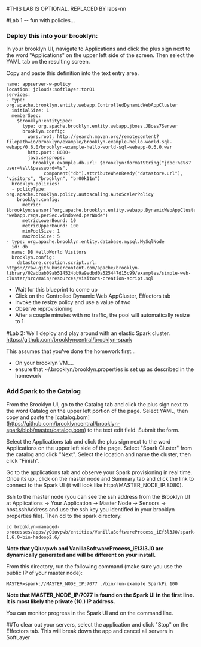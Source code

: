 #THIS LAB IS OPTIONAL. REPLACED BY labs-nn

#Lab 1 --  fun with policies... 
### Deploy this into your brooklyn:
In your brooklyn UI, navigate to Applications and click the plus sign next to the word "Applications" on the upper left side of the screen. Then select the YAML tab on the resulting screen.

Copy and paste this definition into the text entry area.

```
name: appserver-w-policy
location: jclouds:softlayer:tor01
services:
- type: org.apache.brooklyn.entity.webapp.ControlledDynamicWebAppCluster
  initialSize: 1
  memberSpec:
    $brooklyn:entitySpec:
      type: org.apache.brooklyn.entity.webapp.jboss.JBoss7Server
      brooklyn.config:
        wars.root: http://search.maven.org/remotecontent?filepath=io/brooklyn/example/brooklyn-example-hello-world-sql-webapp/0.6.0/brooklyn-example-hello-world-sql-webapp-0.6.0.war
        http.port: 8080+
        java.sysprops: 
          brooklyn.example.db.url: $brooklyn:formatString("jdbc:%s%s?user=%s\\&password=%s",
              component("db").attributeWhenReady("datastore.url"), "visitors", "brooklyn", "br00k11n")
  brooklyn.policies:
  - policyType: org.apache.brooklyn.policy.autoscaling.AutoScalerPolicy
    brooklyn.config:
      metric: $brooklyn:sensor("org.apache.brooklyn.entity.webapp.DynamicWebAppCluster", "webapp.reqs.perSec.windowed.perNode")
      metricLowerBound: 10
      metricUpperBound: 100
      minPoolSize: 1
      maxPoolSize: 5
- type: org.apache.brooklyn.entity.database.mysql.MySqlNode
  id: db
  name: DB HelloWorld Visitors
  brooklyn.config:
    datastore.creation.script.url: https://raw.githubusercontent.com/apache/brooklyn-library/02abbab09ab514524bb9a9edbd0a525447d15c99/examples/simple-web-cluster/src/main/resources/visitors-creation-script.sql
```

* Wait for this blueprint to come up  
* Click on the Controlled Dynamic Web AppCluster, Effectors tab  
* Invoke the resize policy and use a value of two  
* Observe reprovisioning
* After a couple minutes with no traffic, the pool will automatically resize to 1



#Lab 2:
We'll deploy and play around with an elastic Spark cluster.
https://github.com/brooklyncentral/brooklyn-spark

This assumes that you've done the homework first...

* On your brooklyn VM....  
* ensure that ~/.brooklyn/brooklyn.properties is set up as described in the homework


### Add Spark to the Catalog

From the Brooklyn UI, go to the Catalog tab and click the plus sign next to the word Catalog on the upper left portion of the page. Select YAML, then copy and paste the [catalog.bom] (https://github.com/brooklyncentral/brooklyn-spark/blob/master/catalog.bom) to the text edit field. Submit the form.

Select the Applications tab and click the plus sign next to the word Applications on the upper left side of the page. Select "Spark Cluster" from the catalog and click "Next". Select the location and name the cluster, then click "Finish".

Go to the applications tab and observe your Spark provisioning in real time.
Once its up , click on the master node and Summary tab and click the link to connect to the Spark UI (it will look like http://MASTER\_NODE\_IP:8080).

Ssh to the master node (you can see the ssh address from the Brooklyn UI at Applications -> Your Application -> Master Node -> Sensors -> host.sshAddress and use the ssh key you identified in your brooklyn properties file). Then cd to the spark directory:

    cd brooklyn-managed-processes/apps/yQiuvpwb/entities/VanillaSoftwareProcess_iEf3l3J0/spark-1.6.0-bin-hadoop2.6/
   

**Note that yQiuvpwb and VanillaSoftwareProcess_iEf3l3J0 are dynamically generated and will be different on your install.**

From this directory, run the following command (make sure you use the public IP of your master node):

    MASTER=spark://MASTER_NODE_IP:7077 ./bin/run-example SparkPi 100

**Note that MASTER\_NODE\_IP:7077 is found on the Spark UI in the first line. It is most likely the private (10.) IP address.**

You can monitor progress in the Spark UI and on the command line.

##To clear out your servers, select the application and click "Stop" on the Effectors tab. This will break down the app and cancel all servers in SoftLayer
